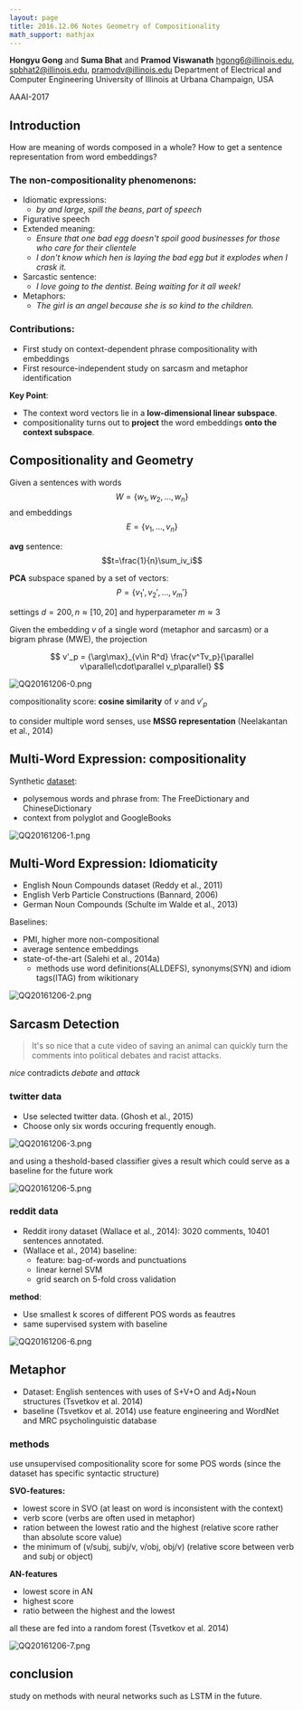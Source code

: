 ```yaml
---
layout: page
title: 2016.12.06 Notes Geometry of Compositionality
math_support: mathjax
---
```



**Hongyu Gong** and **Suma Bhat** and **Pramod Viswanath**
hgong6@illinois.edu, spbhat2@illinois.edu, pramodv@illinois.edu
Department of Electrical and Computer Engineering
University of Illinois at Urbana Champaign, USA

AAAI-2017

## Introduction

How are meaning of words composed in a whole?
How to get a sentence representation from word embeddings?

### The non-compositionality phenomenons:

- Idiomatic expressions:
  - *by and large*, *spill the beans*, *part of speech*
- Figurative speech
- Extended meaning:
  - *Ensure that one bad egg doesn't spoil good businesses for those who care for their clientele*
  - *I don't know which hen is laying the bad egg but it explodes when I crask it.*
- Sarcastic sentence:
  - *I love going to the dentist. Being waiting for it all week!*
- Metaphors:
  - *The girl is an angel because she is so kind to the children.*
  

### Contributions:

- First study on context-dependent phrase compositionality with embeddings
- First resource-independent study on sarcasm and metaphor identification

**Key Point**:

- The context word vectors lie in a **low-dimensional linear subspace**.
- compositionality turns out to **project** the word embeddings **onto the context subspace**.

## Compositionality and Geometry

Given a sentences with words $$W=\{w_1, w_2, \dots, w_n\}$$ 
and embeddings $$E=\{v_1, \dots, v_n\}$$

**avg** sentence: $$t=\frac{1}{n}\sum_iv_i$$

**PCA** subspace spaned by a set of vectors: $$P=\{v_1',v_2',\dots,v_m'\}$$

settings $d = 200, n\approx [10 , 20]$ and hyperparameter $m \approx 3$

Given the embedding $v$ of a single word (metaphor and sarcasm) or a bigram phrase (MWE), the projection

$$
v'_p = {\arg\max}_{v\in R^d} \frac{v^Tv_p}{\parallel v\parallel\cdot\parallel v_p\parallel}
$$

![QQ20161206-0.png](resources/1C9070DF64D953F012CCBB6642C0D56C.png)

compositionality score: **cosine similarity** of $v$ and $v'_p$

to consider multiple word senses, use **MSSG representation** (Neelakantan et al., 2014)

## Multi-Word Expression: compositionality

Synthetic [dataset](https://github.com/HongyuGong/Geometry-of-Compositionality):

- polysemous words and phrase from: The FreeDictionary and ChineseDictionary
- context from polyglot and GoogleBooks

![QQ20161206-1.png](resources/E8D0CE0887DEA9E2914A42A6AE363F71.png)

## Multi-Word Expression: Idiomaticity

- English Noun Compounds dataset (Reddy et al., 2011)
- English Verb Particle Constructions (Bannard, 2006)
- German Noun Compounds (Schulte im Walde et al., 2013)

Baselines:

- PMI, higher more non-compositional
- average sentence embeddings
- state-of-the-art (Salehi et al., 2014a)
  - methods use word definitions(ALLDEFS), synonyms(SYN) and idiom tags(ITAG) from wikitionary
  
  
![QQ20161206-2.png](resources/527D6CF07FD73808CDA2B84F3D1D32D5.png)

## Sarcasm Detection

> It's so nice that a cute video of saving an animal can quickly turn the comments into political debates and racist attacks.

*nice* contradicts *debate* and *attack*

### twitter data

- Use selected twitter data. (Ghosh et al., 2015)
- Choose only six words occuring frequently enough.

![QQ20161206-3.png](resources/9990067BFB14F39F88B2FE7781865904.png)

and using a theshold-based classifier gives a result which could serve as a baseline for the future work

![QQ20161206-5.png](resources/972E23BBC1BBECD394B12DF7C28AA009.png)

### reddit data

- Reddit irony dataset (Wallace et al., 2014): 3020 comments, 10401 sentences annotated.
- (Wallace et al., 2014) baseline:
  - feature: bag-of-words and punctuations
  - linear kernel SVM
  - grid search on 5-fold cross validation
  

**method**:

- Use smallest k scores of different POS words as feautres
- same supervised system with baseline

![QQ20161206-6.png](resources/41A3D4AB3DD2F8CDD7982F183A77028E.png)

## Metaphor

- Dataset: English sentences with uses of S+V+O and Adj+Noun structures (Tsvetkov et al. 2014)
- baseline (Tsvetkov et al. 2014) use feature engineering and WordNet and MRC psycholinguistic database

### methods

use unsupervised compositionality score for some POS words (since the dataset has specific syntactic structure)

**SVO-features:**

- lowest score in SVO (at least on word is inconsistent with the context)
- verb score (verbs are often used in metaphor)
- ration between the lowest ratio and the highest (relative score rather than absolute score value)
- the minimum of (v/subj, subj/v, v/obj, obj/v) (relative score between verb and subj or object)

**AN-features**

- lowest score in AN
- highest score
- ratio between the highest and the lowest

all these are fed into a random forest (Tsvetkov et al. 2014)

![QQ20161206-7.png](resources/ABFB582EBDDAD4717D6E5A8A6883B309.png)

## conclusion

study on methods with neural networks such as LSTM in the future.










